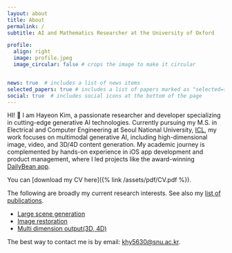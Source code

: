 ```yaml
---
layout: about
title: About
permalink: /
subtitle: AI and Mathematics Researcher at the University of Oxford

profile:
  align: right
  image: profile.jpeg
  image_circular: false # crops the image to make it circular


news: true  # includes a list of news items
selected_papers: true # includes a list of papers marked as "selected={true}"
social: true  # includes social icons at the bottom of the page
---
```


HI! 👋 I am Hayeon Kim, a passionate researcher and developer specializing in cutting-edge generative AI technologies. Currently pursuing my M.S. in Electrical and Computer Engineering at Seoul National University, [ICL](https://icl.snu.ac.kr), my work focuses on multimodal generative AI, including high-dimensional image, video, and 3D/4D content generation. My academic journey is complemented by hands-on experience in iOS app development and product management, where I led projects like the award-winning [DailyBean app](https://apps.apple.com/us/app/dailybean-simplest-journal/id1553223828).

You can [download my CV here]({% link /assets/pdf/CV.pdf %}).

The following are broadly my current research interests. See also my [list of
publications](/publications).
- [Large scene generation](https://janeyeon.github.io/beyond-scene/)
- [Image restoration](https://janeyeon.github.io/colora/)
- [Multi dimension output(3D, 4D)](https://janeyeon.github.io/ditto-nerf/)

The best way to contact me is by email: [khy5630@snu.ac.kr](mailto:khy5630@snu.ac.kr).